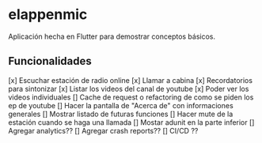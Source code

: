 # elappenmic

Aplicación hecha en Flutter para demostrar conceptos básicos.

## Funcionalidades

[x] Escuchar estación de radio online
[x] Llamar a cabina
[x] Recordatorios para sintonizar
[x] Listar los videos del canal de youtube
[x] Poder ver los videos individuales
[] Cache de request o refactoring de como se piden los ep de youtube
[] Hacer la pantalla de "Acerca de" con informaciones generales
[] Mostrar listado de futuras funciones
[] Hacer mute de la estación cuando se haga una llamada
[] Mostar adunit en la parte inferior
[] Agregar analytics??
[] Agregar crash reports??
[] CI/CD ??

